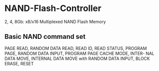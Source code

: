 # NAND-Flash-Controller
2, 4, 8Gb: x8/x16 Multiplexed NAND Flash Memory
## Basic NAND command set
PAGE READ, RANDOM DATA READ, READ ID, READ STATUS, PROGRAM PAGE, RANDOM DATA INPUT, PROGRAM PAGE CACHE MODE, INTER-
NAL DATA MOVE, INTERNAL DATA MOVE with RANDOM DATA INPUT, BLOCK ERASE, RESET
